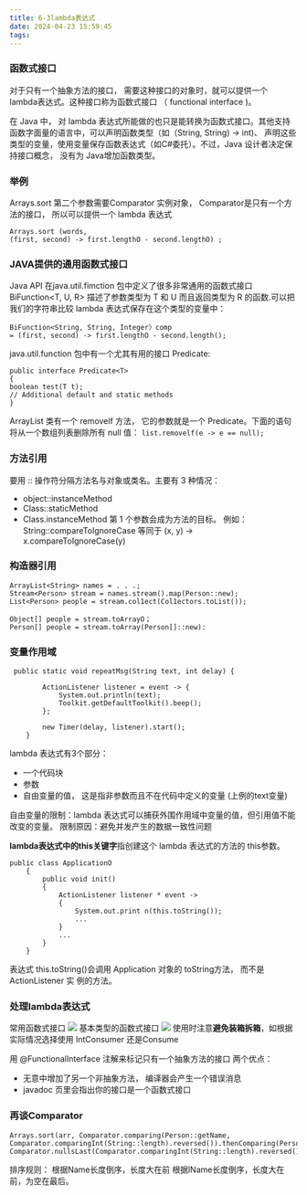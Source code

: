 ```yaml
---
title: 6-3lambda表达式
date: 2024-04-23 15:59:45
tags:
---
```


### 函数式接口
对于只有一个抽象方法的接口， 需要这种接口的对象时，就可以提供一个 lambda表达式。这种接口称为函数式接口 （ functional interface )。

在 Java 中， 对 lambda 表达式所能做的也只是能转换为函数式接口。其他支持函数字面量的语言中，可以声明函数类型（如（String, String) -> int)、 声明这些类型的变量，使用变量保存函数表达式（如C#委托）。不过，Java 设计者决定保持接口概念， 没有为 Java增加函数类型。

### 举例
Arrays.sort 第二个参数需要Comparator 实例对象， Comparator是只有一个方法的接口， 所以可以提供一个 lambda 表达式
```
Arrays.sort (words,
(first, second) -> first.lengthO - second.lengthO) ;
```

### JAVA提供的通用函数式接口
Java API 在java.util.fimction 包中定义了很多非常通用的函数式接口
BiFunction<T, U, R> 描述了参数类型为 T 和 U 而且返回类型为 R 的函数.可以把我们的字符串比较 lambda 表达式保存在这个类型的变量中：
```
BiFunction<String, String, Integer〉comp
= (first, second) -> first.lengthO - second.length();
```
java.util.function 包中有一个尤其有用的接口 Predicate:
```
public interface Predicate<T>
{
boolean test(T t);
// Additional default and static methods
}
```
ArrayList 类有一个 removelf 方法， 它的参数就是一个 Predicate。下面的语句将从一个数组列表删除所有 null 值：
```list.removelf(e -> e == null);```


### 方法引用
要用 :: 操作符分隔方法名与对象或类名。主要有 3 种情况：
- object::instanceMethod
- Class::staticMethod
- Class.instanceMethod 第 1 个参数会成为方法的目标。
    例如：String::compareToIgnoreCase 等同于 (x, y) -> x.compareToIgnoreCase(y)
### 构造器引用
```
ArrayList<String> names = . . .;
Stream<Person> stream = names.stream().map(Person::new);
List<Person> people = stream.col1ect(Col1ectors.toList());

Object[] people = stream.toArrayO；
Person[] people = stream.toArray(Person[]::new):
```

### 变量作用域

```
 public static void repeatMsg(String text, int delay) {

        ActionListener listener = event -> {
            System.out.println(text);
            Toolkit.getDefaultToolkit().beep();
        };

        new Timer(delay, listener).start();
    }
```
lambda 表达式有3个部分：
- 一个代码块
- 参数
- 自由变量的值， 这是指非参数而且不在代码中定义的变量 (上例的text变量)

自由变量的限制：lambda 表达式可以捕获外围作用域中变量的值，但引用值不能改变的变量。
限制原因：避免并发产生的数据一致性问题

<b>lambda表达式中的this关键字</b>指创建这个 lambda 表达式的方法的 this参数。
```
public class ApplicationO
    {
        public void init()
        {
            ActionListener listener * event ->
            {
                System.out.print n(this.toString());
                ...
            }
            ...
        }
    }
```
表达式 this.toString()会调用 Application 对象的 toString方法， 而不是 ActionListener 实
例的方法。

### 处理lambda表达式
常用函数式接口
![](6-3-1.png)
基本类型的函数式接口
![](6-3-2.png)
使用时注意<b>避免装箱拆箱</b>，如根据实际情况选择使用 IntConsumer 还是Consume<lnteger>

用 @FunctionalInterface 注解来标记只有一个抽象方法的接口
两个优点：
- 无意中增加了另一个非抽象方法， 编译器会产生一个错误消息
- javadoc 页里会指出你的接口是一个函数式接口    

### 再谈Comparator
```
Arrays.sort(arr, Comparator.comparing(Person::getName, Comparator.comparingInt(String::length).reversed()).thenComparing(Person::getlName, Comparator.nullsLast(Comparator.comparingInt(String::length).reversed())));
```
排序规则：
根据Name长度倒序，长度大在前
根据lName长度倒序，长度大在前，为空在最后。